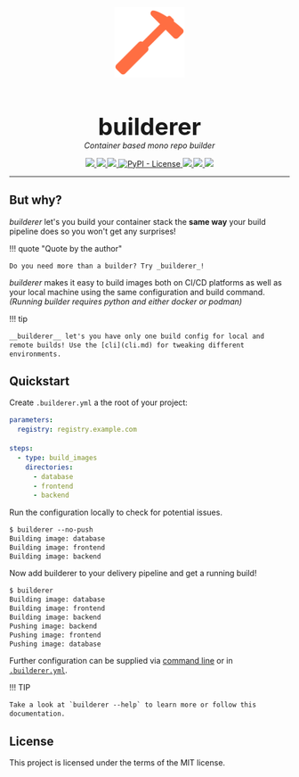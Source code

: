 <div style="text-align:center">
    <a href="https://builderer.florian-sattler.de">
        <img src="logo-color.svg" width="25%">
    </a>
    <h1 style="margin-bottom:0;font-size:3em;">
        builderer
    </h1>
    <p style="margin-top:0;">
        <em>Container based mono repo builder</em>
    </p>
    <p>
        <a href="https://pypi.python.org/pypi/builderer">
            <img src="https://img.shields.io/pypi/v/builderer.svg">
        </a>
        <a href="https://pepy.tech/project/builderer">
            <img src="https://pepy.tech/badge/builderer">
        </a>
        <a href="https://github.com/florian-sattler/builderer">
            <img src="https://img.shields.io/pypi/pyversions/builderer.svg">
        </a>
        <a href="https://github.com/florian-sattler/builderer/blob/main/LICENSE">
            <img alt="PyPI - License" src="https://img.shields.io/pypi/l/builderer">
        </a>
        <a href="https://github.com/florian-sattler/builderer/releases">
            <img src="https://img.shields.io/github/v/release/florian-sattler/builderer?label=github">
        </a>
        <a href="https://builderer.florian-sattler.de">
            <img src="https://img.shields.io/badge/docs-yes-brightgreen">
        </a>
        <img src="https://img.shields.io/badge/made%20with-%E2%99%A5%EF%B8%8F-red">
    </p>
</div>

---

## But why?

_builderer_ let's you build your container stack the **same way** your build pipeline does so you won't get any surprises!

!!! quote "Quote by the author"

    Do you need more than a builder? Try _builderer_!

_builderer_ makes it easy to build images both on CI/CD platforms as well as your local machine using the same configuration and build command.
<br>_(Running builder requires python and either docker or podman)_

!!! tip

    __builderer__ let's you have only one build config for local and remote builds! Use the [cli](cli.md) for tweaking different environments.

## Quickstart

Create `.builderer.yml` a the root of your project:

```yaml
parameters:
  registry: registry.example.com

steps:
  - type: build_images
    directories:
      - database
      - frontend
      - backend
```

Run the configuration locally to check for potential issues.

```shell
$ builderer --no-push
Building image: database
Building image: frontend
Building image: backend
```

Now add builderer to your delivery pipeline and get a running build!

```shell
$ builderer
Building image: database
Building image: frontend
Building image: backend
Pushing image: backend
Pushing image: frontend
Pushing image: database
```

Further configuration can be supplied via [command line](cli.md) or in [`.builderer.yml`](usage.md).

!!! TIP

    Take a look at `builderer --help` to learn more or follow this documentation.

## License

This project is licensed under the terms of the MIT license.
